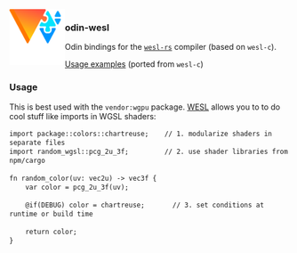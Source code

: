 <img align="left" width="0px" height="18px"/>
<img src="https://raw.githubusercontent.com/wgsl-tooling-wg/wesl-spec/main/assets/logo/logo-square-dark.svg" align="left" width="100px" height="100px"/>

<h3>odin-wesl</h3>

Odin bindings for the [`wesl-rs`](https://github.com/wgsl-tooling-wg/wesl-rs) compiler (based on `wesl-c`).

[Usage examples](./examples) (ported from `wesl-c`)

### Usage

This is best used with the `vendor:wgpu` package. [WESL](https://wesl-lang.dev/) allows you to to do cool stuff like imports in WGSL shaders:

```wgsl
import package::colors::chartreuse;    // 1. modularize shaders in separate files
import random_wgsl::pcg_2u_3f;         // 2. use shader libraries from npm/cargo

fn random_color(uv: vec2u) -> vec3f {
    var color = pcg_2u_3f(uv);

    @if(DEBUG) color = chartreuse;       // 3. set conditions at runtime or build time

    return color;
}
```
